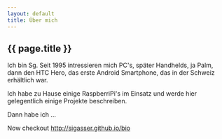 ```yaml
---
layout: default
title: Über mich
---
```

## {{ page.title }}
	
  Ich bin Sg.
  Seit 1995 intressieren mich PC's, später Handhelds, ja Palm, dann den HTC Hero, das erste Android Smartphone, das in der Schweiz erhältlich war.
  
  Ich habe zu Hause einige RaspberriPi's im Einsatz und werde hier gelegentlich einige Projekte beschreiben.
  
  Dann habe ich ...
  
Now checkout http://sigasser.github.io/bio

